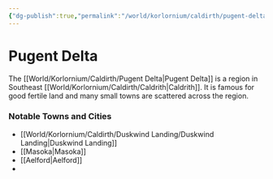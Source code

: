 ```yaml
---
{"dg-publish":true,"permalink":"/world/korlornium/caldirth/pugent-delta/","created":"2025-03-02T18:53:35.586-07:00"}
---
```


# Pugent Delta
The [[World/Korlornium/Caldirth/Pugent Delta\|Pugent Delta]] is a region in Southeast [[World/Korlornium/Caldirth/Caldrith\|Caldrith]]. It is famous for good fertile land and many small towns are scattered across the region.

### Notable Towns and Cities
- [[World/Korlornium/Caldirth/Duskwind Landing/Duskwind Landing\|Duskwind Landing]]
-  [[Masoka\|Masoka]]
-  [[Aelford\|Aelford]]
- 